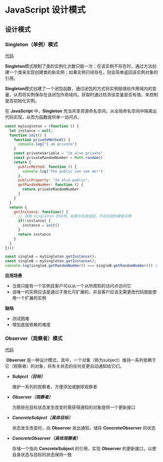 # JavaScript 设计模式

## 设计模式

### Singleton（单例）模式

[代码](./Singleton(单例)模式.js)

**Singleton**模式限制了类的实例化次数只能一次：在该实例不存在时，通过方法创建一个类来实现创建类的新实例；如果实例已经存在，则会简单返回该实例对象的引用。

**Singleton**模式创建了一个闭包函数，通过闭包的方式将实例赋值给作用域内的变量，从而将实例保存在该闭包作用域内。获取时通过检测该变量是否有值，来控制是否初始化实例。

在 **JavaScript** 中，**Singleton** 充当共享资源命名空间，从全局命名空间中隔离出代码实现，从而为函数提供单一访问点。

```javascript
const mySingleton = (function () {
  let instance = null;
  function init() {
    function privateMethod() {
      console.log("I am private")
    }
    const privateVariable = "Im also private"
    const privateRandomNumber = Math.random()
    return {
      publicMethod: function () {
        console.log("the public can see me!")
      },
      publicProperty: "Im also public",
      getRandomNumber: function () {
        return privateRandomNumber
      }
    }
  }
  return {
    getInstance: function() {
      // 获取 Singleton 的实例，如果存在就返回，不存在就创建新实例
      if(!instance) {
        instance = init()
      }
      return instance
    }
  }
})()

const singleA = mySingleton.getInstance();
const singleB = mySingleton.getInstance();
console.log(singleA.getRandomNumber() === singleB.getRandomNumber()) // true
```

**应用场景**

- 当类只能有一个实例且客户可以从一个从所周知的访问点访问它
- 该唯一的实例应该是通过子类化可扩展的，并且客户应该无需更改代码就能使用一个扩展的实例

**缺陷**

- 测试困难
- 增加底层依赖的难度

### Observer（观察者）模式

[代码](./Observer(观察者)模式/index.js)

​	**Observer** 是一种设计模式，其中，一个对象（称为subject）维持一系列依赖于它（观察者）的对象，将有关状态的任何变更自动通知给它们。

- ***Subject（目标）***

  维护一系列的观察者，方便添加或删除观察者

- ***Observer（观察者）***

  为那些在目标状态发生改变时需获得通知的对象提供一个更新接口

- ***ConcreteSubject（具体目标）***

  状态发生改变时，向 **Observer** 发出通知，储存 **ConcreteObserver** 的状态

- ***ConcreteObserver（具体观察者）***

  存储一个指向 **ConcreteSubject** 的引用，实现 **Observer** 的更新接口，以使自身状态与目标的状态保持一致


